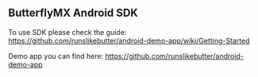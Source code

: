 ## ButterflyMX Android SDK

To use SDK please check the guide: https://github.com/runslikebutter/android-demo-app/wiki/Getting-Started

Demo app you can find here: https://github.com/runslikebutter/android-demo-app
